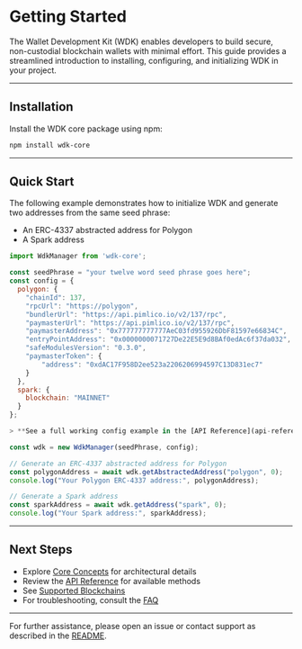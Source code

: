 # Getting Started

The Wallet Development Kit (WDK) enables developers to build secure, non-custodial blockchain wallets with minimal effort. This guide provides a streamlined introduction to installing, configuring, and initializing WDK in your project.

---

## Installation

Install the WDK core package using npm:

```bash
npm install wdk-core
```

---

## Quick Start

The following example demonstrates how to initialize WDK and generate two addresses from the same seed phrase:
- An ERC-4337 abstracted address for Polygon
- A Spark address

```javascript
import WdkManager from 'wdk-core';

const seedPhrase = "your twelve word seed phrase goes here";
const config = {
  polygon: {
    "chainId": 137,
    "rpcUrl": "https://polygon",
    "bundlerUrl": "https://api.pimlico.io/v2/137/rpc",
    "paymasterUrl": "https://api.pimlico.io/v2/137/rpc",
    "paymasterAddress": "0x777777777777AeC03fd955926DbF81597e66834C",
    "entryPointAddress": "0x0000000071727De22E5E9d8BAf0edAc6f37da032",
    "safeModulesVersion": "0.3.0",
    "paymasterToken": {
        "address": "0xdAC17F958D2ee523a2206206994597C13D831ec7"
    }
  },
  spark: {
    blockchain: "MAINNET"
  }
};

> **See a full working config example in the [API Reference](api-reference.md#configuration).**

const wdk = new WdkManager(seedPhrase, config);

// Generate an ERC-4337 abstracted address for Polygon
const polygonAddress = await wdk.getAbstractedAddress("polygon", 0);
console.log("Your Polygon ERC-4337 address:", polygonAddress);

// Generate a Spark address
const sparkAddress = await wdk.getAddress("spark", 0);
console.log("Your Spark address:", sparkAddress);
```

---

## Next Steps

- Explore [Core Concepts](core-concepts.md) for architectural details
- Review the [API Reference](api-reference.md) for available methods
- See [Supported Blockchains](supported-blockchains.md)
- For troubleshooting, consult the [FAQ](faq.md)

---

For further assistance, please open an issue or contact support as described in the [README](README.md). 